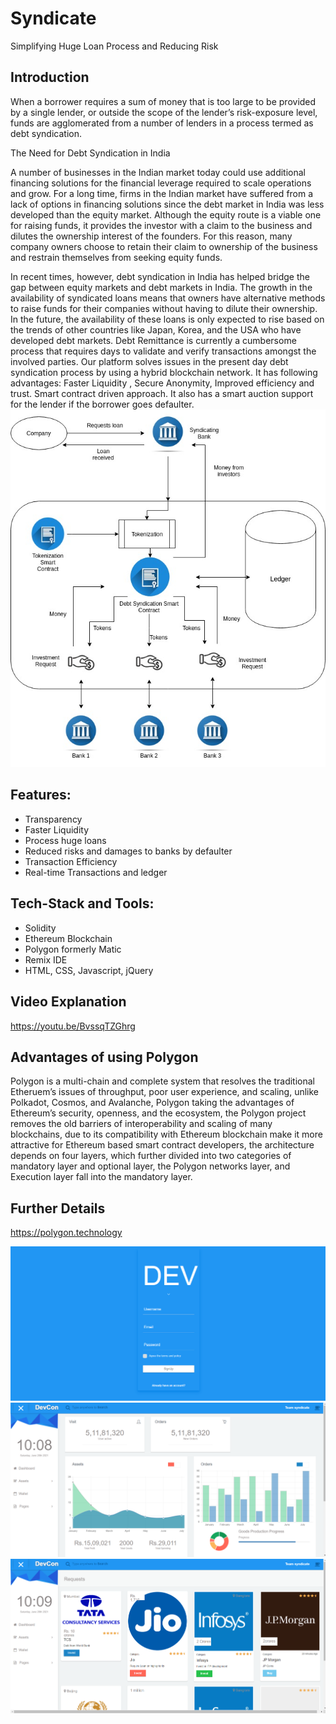 # Syndicate

Simplifying Huge Loan Process and Reducing Risk

## Introduction
When a borrower requires a sum of money that is too large to be provided by a single lender, or outside the scope of the lender’s risk-exposure level, funds are agglomerated from a number of lenders in a process termed as debt syndication.

The Need for Debt Syndication in India

A number of businesses in the Indian market today could use additional financing solutions for the financial leverage required to scale operations and grow. For a long time, firms in the Indian market have suffered from a lack of options in financing solutions since the debt market in India was less developed than the equity market. Although the equity route is a viable one for raising funds, it provides the investor with a claim to the business and dilutes the ownership interest of the founders. For this reason, many company owners choose to retain their claim to ownership of the business and restrain themselves from seeking equity funds.

In recent times, however, debt syndication in India has helped bridge the gap between equity markets and debt markets in India. The growth in the availability of syndicated loans means that owners have alternative methods to raise funds for their companies without having to dilute their ownership. In the future, the availability of these loans is only expected to rise based on the trends of other countries like Japan, Korea, and the USA who have developed debt markets.
Debt Remittance is currently a cumbersome process that requires days to validate and verify transactions amongst the involved parties. Our platform solves issues in the present day debt syndication process by using a hybrid blockchain network. It has following advantages: Faster  Liquidity , Secure Anonymity, Improved efficiency and trust. Smart contract driven approach. It also has a smart auction support for the lender if the borrower goes defaulter.   
![Architecture Diagram](Screenshots/Architecture.jpg)


## Features:

* Transparency
* Faster Liquidity
* Process huge loans
* Reduced risks and damages to banks by defaulter
* Transaction Efficiency
* Real-time Transactions and ledger


## Tech-Stack and Tools:

* Solidity
* Ethereum Blockchain
* Polygon formerly Matic
* Remix IDE
* HTML, CSS, Javascript, jQuery

## Video Explanation
https://youtu.be/BvssqTZGhrg
 
## Advantages of  using Polygon
Polygon is a multi-chain and complete system that resolves the traditional Etheruem’s issues of throughput, poor user experience, and scaling, unlike Polkadot, Cosmos, and Avalanche, Polygon taking the advantages of Ethereum’s security, openness, and the ecosystem, the Polygon project removes the old barriers of interoperability and scaling of many blockchains, due to its compatibility with Ethereum blockchain make it more attractive for Ethereum based smart contract developers, the architecture depends on four layers, which further divided into two categories of mandatory layer and optional layer, the Polygon networks layer, and Execution layer fall into the mandatory layer.
## Further Details
https://polygon.technology

![Web Portal](Screenshots/SignUp.png)
![Web Portal](Screenshots/HomePage.png)
![Web Portal](Screenshots/Assets.png)


